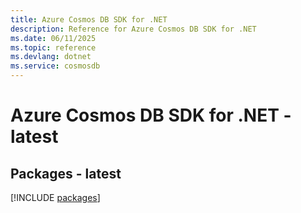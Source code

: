 ```yaml
---
title: Azure Cosmos DB SDK for .NET
description: Reference for Azure Cosmos DB SDK for .NET
ms.date: 06/11/2025
ms.topic: reference
ms.devlang: dotnet
ms.service: cosmosdb
---
```

# Azure Cosmos DB SDK for .NET - latest
## Packages - latest
[!INCLUDE [packages](cosmos-db-index.md)]